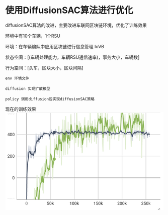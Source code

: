 # 使用DiffusionSAC算法进行优化
diffusionSAC算法的改进，主要改进车联网区块链环境，优化了训练效果

环境中有10个车辆，1个RSU

环境：在车辆编队中应用区块链进行信息管理 IoVB

状态空间：[(车辆处理能力，车辆RSU通信速率)，事务大小，车辆数]

行为空间：[头车，区块大小，区块间隔]

```
env 环境文件

diffusion 实现扩散模型

policy 调用diffusion包实现diffusionSAC策略
```

现在的训练效果
![image](result/1.png)